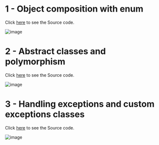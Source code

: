 # 1 - Object composition with enum
Click [here](https://github.com/zKriguer/POO-EXERCISES-JAVA/tree/master/WorkerContractsComposition) to see the Source code.


![image](https://github.com/zKriguer/POO-EXERCISES-JAVA/assets/77925501/5dd11fff-c382-4c97-8a8c-6f3fb041a807)

# 2 - Abstract classes and polymorphism
Click [here](https://github.com/zKriguer/POO-EXERCISES-JAVA/tree/master/AbstractInheritance) to see the Source code.


![image](https://github.com/zKriguer/POO-EXERCISES-JAVA/assets/77925501/c11adad0-e08b-4685-a155-b00ab6be3780)

# 3 - Handling exceptions and custom exceptions classes
Click [here](https://github.com/zKriguer/POO-EXERCISES-JAVA/tree/master/Reservation) to see the Source code.


![image](https://github.com/zKriguer/POO-EXERCISES-JAVA/assets/77925501/ff8277b7-6257-487b-b9e2-205af3c26211)

